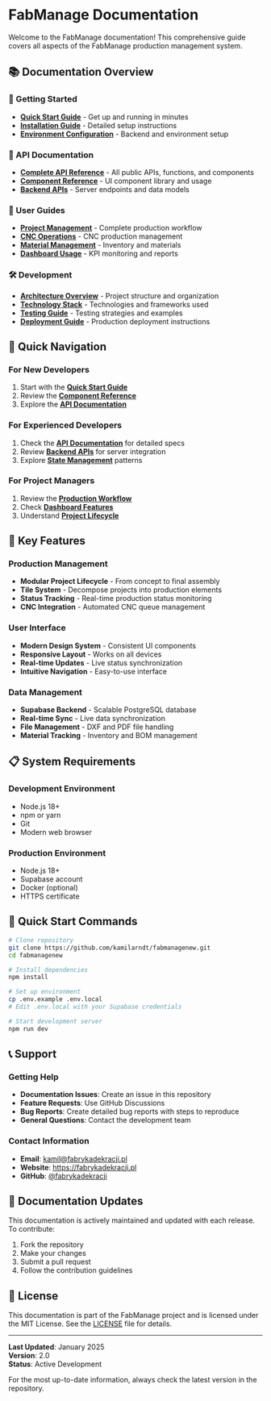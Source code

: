 # FabManage Documentation

Welcome to the FabManage documentation! This comprehensive guide covers all aspects of the FabManage production management system.

## 📚 Documentation Overview

### 🚀 Getting Started
- **[Quick Start Guide](QUICK_START.md)** - Get up and running in minutes
- **[Installation Guide](../README.md#installation)** - Detailed setup instructions
- **[Environment Configuration](../README.md#configuration)** - Backend and environment setup

### 📖 API Documentation
- **[Complete API Reference](API_DOCUMENTATION.md)** - All public APIs, functions, and components
- **[Component Reference](COMPONENT_REFERENCE.md)** - UI component library and usage
- **[Backend APIs](API_DOCUMENTATION.md#backend-apis)** - Server endpoints and data models

### 🎯 User Guides
- **[Project Management](../README.md#workflow-produkcyjny)** - Complete production workflow
- **[CNC Operations](../README.md#cnc-i-produkcja)** - CNC production management
- **[Material Management](../README.md#zarządzanie-materiałami)** - Inventory and materials
- **[Dashboard Usage](../README.md#dashboard-i-raporty)** - KPI monitoring and reports

### 🛠️ Development
- **[Architecture Overview](../README.md#struktura-projektu)** - Project structure and organization
- **[Technology Stack](../README.md#technologie)** - Technologies and frameworks used
- **[Testing Guide](QUICK_START.md#testing)** - Testing strategies and examples
- **[Deployment Guide](QUICK_START.md#deployment)** - Production deployment instructions

## 🎯 Quick Navigation

### For New Developers
1. Start with the **[Quick Start Guide](QUICK_START.md)**
2. Review the **[Component Reference](COMPONENT_REFERENCE.md)**
3. Explore the **[API Documentation](API_DOCUMENTATION.md)**

### For Experienced Developers
1. Check the **[API Documentation](API_DOCUMENTATION.md)** for detailed specs
2. Review **[Backend APIs](API_DOCUMENTATION.md#backend-apis)** for server integration
3. Explore **[State Management](API_DOCUMENTATION.md#state-management)** patterns

### For Project Managers
1. Review the **[Production Workflow](../README.md#workflow-produkcyjny)**
2. Check **[Dashboard Features](../README.md#dashboard-i-raporty)**
3. Understand **[Project Lifecycle](../README.md#zarządzanie-projektami)**

## 🔧 Key Features

### Production Management
- **Modular Project Lifecycle** - From concept to final assembly
- **Tile System** - Decompose projects into production elements
- **Status Tracking** - Real-time production status monitoring
- **CNC Integration** - Automated CNC queue management

### User Interface
- **Modern Design System** - Consistent UI components
- **Responsive Layout** - Works on all devices
- **Real-time Updates** - Live status synchronization
- **Intuitive Navigation** - Easy-to-use interface

### Data Management
- **Supabase Backend** - Scalable PostgreSQL database
- **Real-time Sync** - Live data synchronization
- **File Management** - DXF and PDF file handling
- **Material Tracking** - Inventory and BOM management

## 📋 System Requirements

### Development Environment
- Node.js 18+
- npm or yarn
- Git
- Modern web browser

### Production Environment
- Node.js 18+
- Supabase account
- Docker (optional)
- HTTPS certificate

## 🚀 Quick Start Commands

```bash
# Clone repository
git clone https://github.com/kamilarndt/fabmanagenew.git
cd fabmanagenew

# Install dependencies
npm install

# Set up environment
cp .env.example .env.local
# Edit .env.local with your Supabase credentials

# Start development server
npm run dev
```

## 📞 Support

### Getting Help
- **Documentation Issues**: Create an issue in this repository
- **Feature Requests**: Use GitHub Discussions
- **Bug Reports**: Create detailed bug reports with steps to reproduce
- **General Questions**: Contact the development team

### Contact Information
- **Email**: kamil@fabrykadekracji.pl
- **Website**: https://fabrykadekracji.pl
- **GitHub**: [@fabrykadekracji](https://github.com/fabrykadekracji)

## 🔄 Documentation Updates

This documentation is actively maintained and updated with each release. To contribute:

1. Fork the repository
2. Make your changes
3. Submit a pull request
4. Follow the contribution guidelines

## 📄 License

This documentation is part of the FabManage project and is licensed under the MIT License. See the [LICENSE](../LICENSE) file for details.

---

**Last Updated**: January 2025  
**Version**: 2.0  
**Status**: Active Development

For the most up-to-date information, always check the latest version in the repository.

